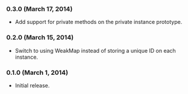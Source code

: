 ### 0.3.0 (March 17, 2014)

* Add support for private methods on the private instance prototype.

### 0.2.0 (March 15, 2014)

* Switch to using WeakMap instead of storing a unique ID on each instance.

### 0.1.0 (March 1, 2014)

* Initial release.